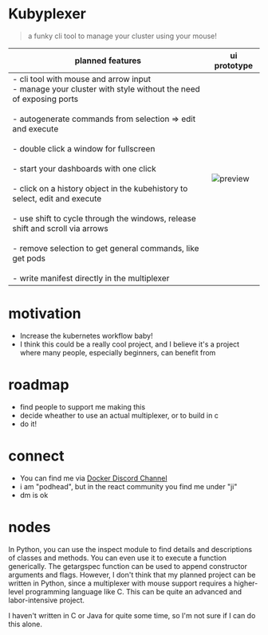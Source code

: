 # Kubyplexer
> a funky cli tool to manage your cluster using your mouse!
 
| planned features | ui prototype |
| ------------------- | --------- |
|- cli tool with mouse and arrow input <br> - manage your cluster with style without the need of exposing ports <br> <br> - autogenerate commands from selection => edit and execute   <br> <br> - double click a window for fullscreen <br> <br> - start your dashboards with one click <br> <br> - click on a history object in the kubehistory to select, edit and execute <br> <br> - use shift to cycle through the windows, release shift and scroll via arrows <br> <br> - remove selection to get general commands, like get pods <br> <br> - write manifest directly in the multiplexer | ![preview](https://github.com/ji-soft/kubyplexer/blob/main/kubyplexer_noinfo.png?raw=true) |

# motivation
- Increase the kubernetes workflow baby!
- I think this could be a really cool project, and I believe it's a project where many people, especially beginners, can benefit from

# roadmap
- find people to support me making this 
- decide wheather to use an actual multiplexer, or to build in c
- do it!

# connect
- You can find me via [Docker Discord Channel](https://discord.gg/HDnGNa68)
- i am "podhead", but in the react community you find me under "ji"
- dm is ok

# nodes
In Python, you can use the inspect module to find details and descriptions of classes and methods. You can even use it to execute a function generically. The getargspec function can be used to append constructor arguments and flags. However, I don't think that my planned project can be written in Python, since a multiplexer with mouse support requires a higher-level programming language like C. This can be quite an advanced and labor-intensive project.

I haven't written in C or Java for quite some time, so I'm not sure if I can do this alone. 
